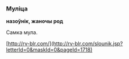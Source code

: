 ### Муліца
**назоўнік, жаночы род**

Самка мула.

<a rel="author">[http://rv-blr.com/](http://rv-blr.com/slounik.jsp?letterId=0&maskId=0&pageId=1718)</a>
